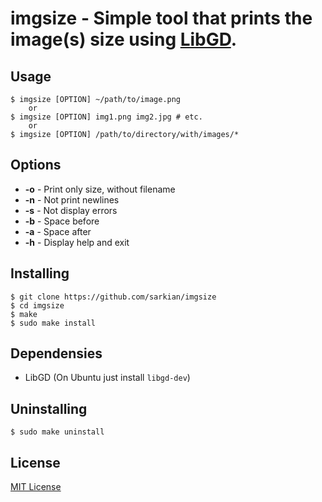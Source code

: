 imgsize - Simple tool that prints the image(s) size using [LibGD](http://libgd.bitbucket.org/).
===============================================================================================

Usage
-----
```
$ imgsize [OPTION] ~/path/to/image.png
    or
$ imgsize [OPTION] img1.png img2.jpg # etc.
    or
$ imgsize [OPTION] /path/to/directory/with/images/*
```

Options
-------
* **-o** - Print only size, without filename
* **-n** - Not print newlines
* **-s** - Not display errors
* **-b** - Space before
* **-a** - Space after
* **-h** - Display help and exit

Installing
----------
```
$ git clone https://github.com/sarkian/imgsize
$ cd imgsize
$ make
$ sudo make install
```

Dependensies
------------
* LibGD (On Ubuntu just install ```libgd-dev```)

Uninstalling
------------
```
$ sudo make uninstall
```

License
-------
[MIT License](http://opensource.org/licenses/mit-license.php)

